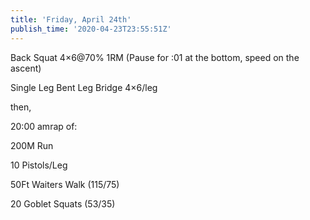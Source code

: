 ```yaml
---
title: 'Friday, April 24th'
publish_time: '2020-04-23T23:55:51Z'
---
```


Back Squat 4×6\@70% 1RM (Pause for :01 at the bottom, speed on the
ascent)

Single Leg Bent Leg Bridge 4×6/leg

then,

20:00 amrap of:

200M Run

10 Pistols/Leg

50Ft Waiters Walk (115/75)

20 Goblet Squats (53/35)

 
